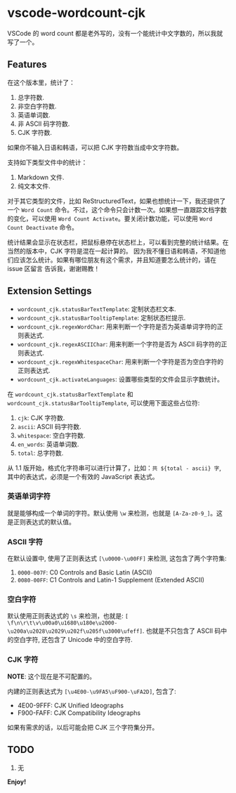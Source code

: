 # vscode-wordcount-cjk

VSCode 的 word count 都是老外写的，没有一个能统计中文字数的，所以我就写了一个。

## Features

在这个版本里，统计了：

1. 总字符数.
2. 非空白字符数.
3. 英语单词数.
4. 非 ASCII 码字符数.
5. CJK 字符数.

如果你不输入日语和韩语，可以把 CJK 字符数当成中文字符数。

支持如下类型文件中的统计：

1. Markdown 文件.
2. 纯文本文件.

对于其它类型的文件，比如 ReStructuredText，如果也想统计一下，我还提供了一个 `Word Count` 命令。不过，这个命令只会计数一次。如果想一直跟踪文档字数的变化，可以使用 `Word Count Activate`。要关闭计数功能，可以使用 `Word Count Deactivate` 命令。

统计结果会显示在状态栏，把鼠标悬停在状态栏上，可以看到完整的统计结果。在当然的版本中，CJK 字符是混在一起计算的。
因为我不懂日语和韩语，不知道他们应该怎么统计。如果有哪位朋友有这个需求，并且知道要怎么统计的，请在 issue 区留言
告诉我，谢谢赐教！

## Extension Settings

* `wordcount_cjk.statusBarTextTemplate`: 定制状态栏文本.
* `wordcount_cjk.statusBarTooltipTemplate`: 定制状态栏提示.
* `wordcount_cjk.regexWordChar`: 用来判断一个字符是否为英语单词字符的正则表达式.
* `wordcount_cjk.regexASCIIChar`: 用来判断一个字符是否为 ASCII 码字符的正则表达式.
* `wordcount_cjk.regexWhitespaceChar`: 用来判断一个字符是否为空白字符的正则表达式.
* `wordcount_cjk.activateLanguages`: 设置哪些类型的文件会显示字数统计。

在 `wordcount_cjk.statusBarTextTemplate` 和 `wordcount_cjk.statusBarTooltipTemplate`, 可以使用下面这些占位符:

1. `cjk`: CJK 字符数.
2. `ascii`: ASCII 码字符数.
3. `whitespace`: 空白字符数.
4. `en_words`: 英语单词数.
5. `total`: 总字符数.

从 1.1 版开始，格式化字符串可以进行计算了，比如：`共 ${total - ascii} 字`, 其中的表达式，必须是一个有效的 JavaScript 表达式。

### 英语单词字符

就是能够构成一个单词的字符。默认使用 `\w` 来检测，也就是 `[A-Za-z0-9_]`。这是正则表达式的默认值。

### ASCII 字符

在默认设置中, 使用了正则表达式 `[\u0000-\u00FF]` 来检测, 这包含了两个字符集:

1. `0000-007F`: C0 Controls and Basic Latin (ASCII)
2. `0080-00FF`: C1 Controls and Latin-1 Supplement (Extended ASCII)

### 空白字符

默认使用正则表达式的 `\s` 来检测，也就是:
`[ \f\n\r\t\v\u00a0\u1680\u180e\u2000-\u200a\u2028\u2029\u202f\u205f\u3000\ufeff]`. 也就是不只包含了 ASCII 码中的空白字符, 还包含了 Unicode 中的空白字符.

### CJK 字符

**NOTE**: 这个现在是不可配置的。

内建的正则表达式为 `[\u4E00-\u9FA5\uF900-\uFA2D]`, 包含了:

* 4E00-9FFF: CJK Unified Ideographs
* F900-FAFF: CJK Compatibility Ideographs

如果有需求的话，以后可能会把 CJK 三个字符集分开。

## TODO

1. 无

**Enjoy!**